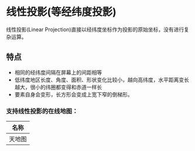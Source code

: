 #   线性投影(等经纬度投影)
线性投影(Linear Projection)直接以经纬度坐标作为投影的原始坐标，没有进行复杂运算。
##  特点
- 相同的经纬度间隔在屏幕上的间距相等
- 低纬度地区长度、角度、面积、形状变化比较小，越向高纬度，水平距离变长越大，很小的纬圈都变得和赤道一样长
- 要素自身会变形，长方形会变成上宽下窄的倒梯形。

### 支持线性投影的在线地图：
|名称|
|----|
|天地图|